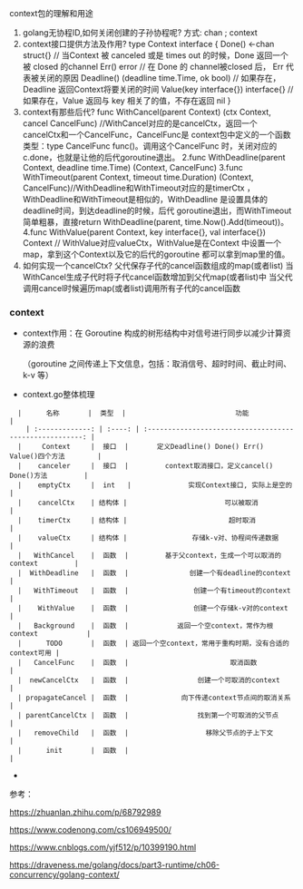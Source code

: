 context包的理解和用途
 1. golang无协程ID,如何关闭创建的子孙协程呢? 
    方式: chan ; context 
 2. context接口提供方法及作用? 
    type Context interface {
         Done() <-chan struct{} // 当Context 被 canceled 或是 times out 的时候，Done 返回一个被 closed 的channel
         Err() error // 在 Done 的 channel被closed 后， Err 代表被关闭的原因
         Deadline() (deadline time.Time, ok bool) // 如果存在，Deadline 返回Context将要关闭的时间
         Value(key interface{}) interface{} // 如果存在，Value 返回与 key 相关了的值，不存在返回 nil 
    } 
 3. context有那些后代?
   func WithCancel(parent Context) (ctx Context, cancel CancelFunc) //WithCancel对应的是cancelCtx，返回一个 cancelCtx和一个CancelFunc，CancelFunc是 context包中定义的一个函数类型：type CancelFunc func()。调用这个CancelFunc 时，关闭对应的c.done，也就是让他的后代goroutine退出。 2.func WithDeadline(parent Context, deadline time.Time) (Context, CancelFunc) 3.func WithTimeout(parent Context, timeout time.Duration) (Context, CancelFunc)//WithDeadline和WithTimeout对应的是timerCtx ，WithDeadline和WithTimeout是相似的，WithDeadline 是设置具体的deadline时间，到达deadline的时候，后代 goroutine退出，而WithTimeout简单粗暴，直接return WithDeadline(parent, time.Now().Add(timeout))。 4.func WithValue(parent Context, key interface{}, val interface{}) Context // WithValue对应valueCtx，WithValue是在Context 中设置一个map，拿到这个Context以及它的后代的goroutine 都可以拿到map里的值。 
 4. 如何实现一个cancelCtx? 
    父代保存子代的cancel函数组成的map(或者list) 当WithCancel生成子代时将子代cancel函数增加到父代map(或者list)中 当父代调用cancel时候遍历map(或者list)调用所有子代的cancel函数


### context

+ context作用：在 Goroutine 构成的树形结构中对信号进行同步以减少计算资源的浪费

  （goroutine 之间传递上下文信息，包括：取消信号、超时时间、截止时间、k-v 等）

+ context.go整体梳理
```
  |      名称       |  类型  |                           功能                           |
    | :-------------: | :----: | :------------------------------------------------------: |
  |     Context     |  接口  |       定义Deadline() Done() Err() Value()四个方法        |
  |    canceler     |  接口  |         context取消接口，定义cancel() Done()方法         |
  |    emptyCtx     |  int   |              实现Context接口, 实际上是空的               |
  |    cancelCtx    | 结构体 |                        可以被取消                        |
  |    timerCtx     | 结构体 |                         超时取消                         |
  |    valueCtx     | 结构体 |                存储k-v对、协程间传递数据                 |
  |   WithCancel    |  函数  |         基于父context，生成一个可以取消的context         |
  |  WithDeadline   |  函数  |               创建一个有deadline的context                |
  |   WithTimeout   |  函数  |                创建一个有timeout的context                |
  |    WithValue    |  函数  |                创建一个存储k-v对的context                |
  |   Background    |  函数  |            返回一个空context，常作为根context            |
  |      TODO       |  函数  | 返回一个空context，常用于重构时期，没有合适的context可用 |
  |   CancelFunc    |  函数  |                         取消函数                         |
  |  newCancelCtx   |  函数  |                 创建一个可取消的context                  |
  | propagateCancel |  函数  |             向下传递context节点间的取消关系              |
  | parentCancelCtx |  函数  |                 找到第一个可取消的父节点                 |
  |   removeChild   |  函数  |                   移除父节点的子上下文                   |
  |      init       |  函数  |                                                          |

```

+



参考：

https://zhuanlan.zhihu.com/p/68792989

https://www.codenong.com/cs106949500/

https://www.cnblogs.com/yjf512/p/10399190.html

https://draveness.me/golang/docs/part3-runtime/ch06-concurrency/golang-context/

